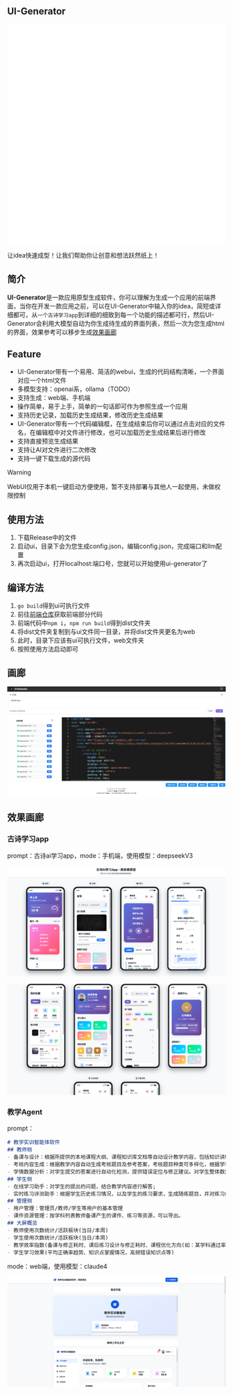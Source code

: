 ## UI-Generator

<div style="text-align:center;">
<img src="./image/logo.svg"></img>
</div>

让idea快速成型！让我们帮助你让创意和想法跃然纸上！

## 简介

**UI-Generator**是一款应用原型生成软件，你可以理解为生成一个应用的前端界面，当你在开发一款应用之前，可以在UI-Generator中输入你的idea，简短或详细都可，从`一个古诗学习app`到详细的细致到每一个功能的描述都可行，然后UI-Generator会利用大模型自动为你生成待生成的界面列表，然后一次为您生成html的界面，效果参考可以移步生成[效果画廊](https://github.com/dingdinglz/ui-generator#%E6%95%88%E6%9E%9C%E7%94%BB%E5%BB%8A)

## Feature

- UI-Generator带有一个易用、简洁的webui，生成的代码结构清晰，一个界面对应一个html文件
- 多模型支持：openai系，ollama（TODO）
- 支持生成：web端、手机端
- 操作简单，易于上手，简单的一句话即可作为参照生成一个应用
- 支持历史记录，加载历史生成结果，修改历史生成结果
- UI-Generator带有一个代码编辑框，在生成结束后你可以通过点击对应的文件名，在编辑框中对文件进行修改，也可以加载历史生成结果后进行修改
- 支持直接预览生成结果
- 支持让AI对文件进行二次修改
- 支持一键下载生成的源代码

> [!WARNING]
> WebUI仅用于本机一键启动方便使用，暂不支持部署与其他人一起使用，未做权限控制

## 使用方法

1. 下载Release中的文件
2. 启动ui，目录下会为您生成config.json，编辑config.json，完成端口和llm配置
3. 再次启动ui，打开localhost:端口号，您就可以开始使用ui-generator了

## 编译方法

1. `go build`得到ui可执行文件
2. 前往[前端仓库](https://github.com/dingdinglz/ui-generator-frontend)获取前端部分代码
3. 前端代码中`npm i`，`npm run build`得到dist文件夹
4. 将dist文件夹复制到与ui文件同一目录，并将dist文件夹更名为web
5. 此时，目录下应该有ui可执行文件，web文件夹
6. 按照使用方法启动即可

## 画廊

![](./image/1.png)

## 效果画廊

### 古诗学习app

prompt：古诗ai学习app，mode：手机端，使用模型：deepseekV3

![](./image/pre-1.png)

![](./image/pre-2.png)

### 教学Agent

prompt：

``` markdown
# 教学实训智能体软件
## 教师侧
- 备课与设计：根据所提供的本地课程大纲、课程知识库文档等自动设计教学内容，包括知识讲解、实训练习与指导、时间分布等。
- 考核内容生成：根据教学内容自动生成考核题目及参考答案，考核题目种类可多样化，根据学科设计，如计算机类可设计相关编程题和答案
- 学情数据分析：对学生提交的答案进行自动化检测，提供错误定位与修正建议。对学生整体数据进行分析，总结知识掌握情况与教学建议。
## 学生侧
- 在线学习助手：对学生的提出的问题，结合教学内容进行解答;
- 实时练习评测助手：根据学生历史练习情况，以及学生的练习要求，生成随练题目，并对练习纠错。
## 管理侧
- 用户管理：管理员/教师/学生等用户的基本管理
- 课件资源管理：按学科列表教师备课产生的课件、练习等资源，可以导出。
## 大屏概览
- 教师使用次数统计/活跃板块(当日/本周)
- 学生使用次数统计/活跃板块(当日/本周)
- 教学效率指数(备课与修正耗时、课后练习设计与修正耗时、课程优化方向(如：某学科通过率持续偏低))
- 学生学习效果(平均正确率趋势、知识点掌握情况，高频错误知识点等)
```

mode：web端，使用模型：claude4

![](./image/pre-3.png)